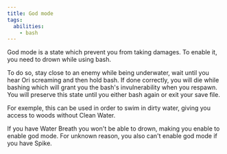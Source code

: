 ```yaml
---
title: God mode
tags:
  abilities:
    - bash
---
```


God mode is a state which prevent you from taking damages. To enable it, you need to drown while using bash.

To do so, stay close to an enemy while being underwater, wait until you hear Ori screaming and then hold bash. If done correctly, you will die while bashing which will grant you the bash's invulnerability when you respawn. You will preserve this state until you either bash again or exit your save file.

For exemple, this can be used in order to swim in dirty water, giving you access to woods without Clean Water.

If you have Water Breath you won't be able to drown, making you enable to enable god mode. For unknown reason, you also can't enable god mode if you have Spike.    

<youtube-video id="46Tz2N1Rx6c"></youtube-video>